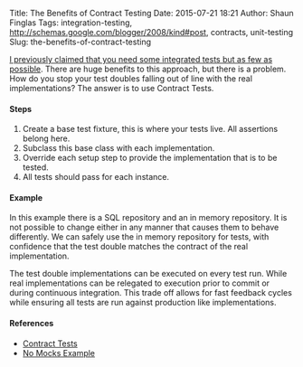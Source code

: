 Title: The Benefits of Contract Testing
Date: 2015-07-21 18:21
Author: Shaun Finglas
Tags: integration-testing, http://schemas.google.com/blogger/2008/kind#post, contracts, unit-testing
Slug: the-benefits-of-contract-testing

[I previously claimed that you need some integrated tests but as few as
possible](http://blog.shaunfinglas.co.uk/2015/07/integration-tests.html).
There are huge benefits to this approach, but there is a problem. How do
you stop your test doubles falling out of line with the real
implementations? The answer is to use Contract Tests.

#### Steps

1.  Create a base test fixture, this is where your tests live. All
    assertions belong here.
2.  Subclass this base class with each implementation.
3.  Override each setup step to provide the implementation that is to be
    tested.
4.  All tests should pass for each instance.

#### Example

In this example there is a SQL repository and an in memory repository.
It is not possible to change either in any manner that causes them to
behave differently. We can safely use the in memory repository for
tests, with confidence that the test double matches the contract of the
real implementation.

<script src="https://gist.github.com/Finglas/63a042dd2a20487410ab.js"></script>
The test double implementations can be executed on every test run. While
real implementations can be relegated to execution prior to commit or
during continuous integration. This trade off allows for fast feedback
cycles while ensuring all tests are run against production like
implementations.

#### References

-   [Contract
    Tests](http://blog.thecodewhisperer.com/2009/10/08/who-tests-the-contract-tests/)
-   [No Mocks
    Example](https://github.com/arlobelshee/ArsEditorExample/blob/master/SimulatableApi.Tests/FileSystemCanLocateFilesAndDirs.cs)

</p>

